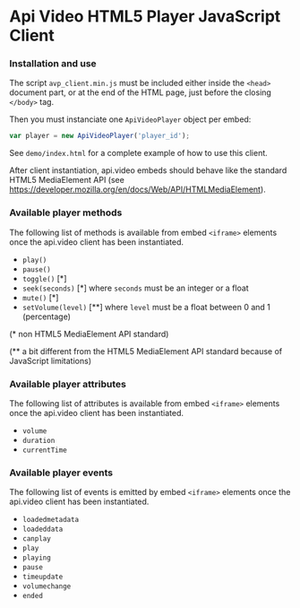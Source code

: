 Api Video HTML5 Player JavaScript Client
======================================

### Installation and use

The script `avp_client.min.js` must be included either inside the `<head>` document part, 
or at the end of the HTML page, just before the closing `</body>` tag.

Then you must instanciate one `ApiVideoPlayer` object per embed:
```javascript
var player = new ApiVideoPlayer('player_id');
```

See `demo/index.html` for a complete example of how to use this client.

After client instantiation, api.video embeds should behave like the standard 
HTML5 MediaElement API (see https://developer.mozilla.org/en/docs/Web/API/HTMLMediaElement).


### Available player methods

The following list of methods is available from embed `<iframe>` elements 
once the api.video client has been instantiated.

- `play()`
- `pause()`
- `toggle()` [*]
- `seek(seconds)` [*] where `seconds` must be an integer or a float
- `mute()` [*]
- `setVolume(level)` [**] where `level` must be a float between 0 and 1 (percentage)

(* non HTML5 MediaElement API standard)

(** a bit different from the HTML5 MediaElement API standard because of JavaScript limitations)

### Available player attributes

The following list of attributes is available from embed `<iframe>` elements 
once the api.video client has been instantiated.

- `volume`
- `duration`
- `currentTime`


### Available player events

The following list of events is emitted by embed `<iframe>` elements once the 
api.video client has been instantiated.

- `loadedmetadata`
- `loadeddata`
- `canplay`
- `play`
- `playing`
- `pause`
- `timeupdate`
- `volumechange`
- `ended`